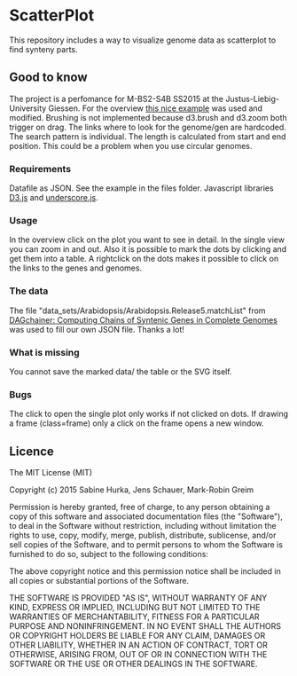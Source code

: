 # ScatterPlot
This repository includes a way to visualize genome data as scatterplot to find synteny parts.

## Good to know
The project is a perfomance for M-BS2-S4B SS2015 at the Justus-Liebig-University Giessen. For the overview [this nice example](http://bl.ocks.org/mbostock/3213173) was used and modified. Brushing is not implemented because d3.brush and d3.zoom both trigger on drag. The links where to look for the genome/gen are hardcoded. The search pattern is individual. The length is calculated from start and end position. This could be a problem when you use circular genomes.

### Requirements
Datafile as JSON. See the example in the files folder. Javascript libraries [D3.js](http://d3js.org) and [underscore.js](http://underscorejs.org).
 
### Usage
In the overview click on the plot you want to see in detail. In the single view you can zoom in and out. Also it is possible to mark the dots by clicking and get them into a table. A rightclick on the dots makes it possible to click on the links to the genes and genomes.
 
### The data
The file "data_sets/Arabidopsis/Arabidopsis.Release5.matchList" from [DAGchainer: Computing Chains of Syntenic Genes in Complete Genomes](http://dagchainer.sourceforge.net/) was used to fill our own JSON file. Thanks a lot!

### What is missing
You cannot save the marked data/ the table or the SVG itself.

### Bugs
The click to open the single plot only works if not clicked on dots. If drawing a frame (class=frame) only a click on the frame opens a new window.

## Licence
The MIT License (MIT)

Copyright (c) 2015 Sabine Hurka, Jens Schauer, Mark-Robin Greim

Permission is hereby granted, free of charge, to any person obtaining a copy
of this software and associated documentation files (the "Software"), to deal
in the Software without restriction, including without limitation the rights
to use, copy, modify, merge, publish, distribute, sublicense, and/or sell
copies of the Software, and to permit persons to whom the Software is
furnished to do so, subject to the following conditions:

The above copyright notice and this permission notice shall be included in all
copies or substantial portions of the Software.

THE SOFTWARE IS PROVIDED "AS IS", WITHOUT WARRANTY OF ANY KIND, EXPRESS OR
IMPLIED, INCLUDING BUT NOT LIMITED TO THE WARRANTIES OF MERCHANTABILITY,
FITNESS FOR A PARTICULAR PURPOSE AND NONINFRINGEMENT. IN NO EVENT SHALL THE
AUTHORS OR COPYRIGHT HOLDERS BE LIABLE FOR ANY CLAIM, DAMAGES OR OTHER
LIABILITY, WHETHER IN AN ACTION OF CONTRACT, TORT OR OTHERWISE, ARISING FROM,
OUT OF OR IN CONNECTION WITH THE SOFTWARE OR THE USE OR OTHER DEALINGS IN THE
SOFTWARE.
